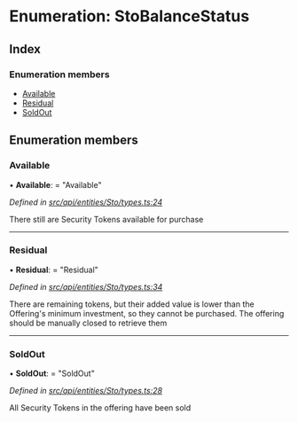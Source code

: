 # Enumeration: StoBalanceStatus

## Index

### Enumeration members

* [Available](stobalancestatus.md#available)
* [Residual](stobalancestatus.md#residual)
* [SoldOut](stobalancestatus.md#soldout)

## Enumeration members

###  Available

• **Available**: = "Available"

*Defined in [src/api/entities/Sto/types.ts:24](https://github.com/PolymathNetwork/polymesh-sdk/blob/108d588b/src/api/entities/Sto/types.ts#L24)*

There still are Security Tokens available for purchase

___

###  Residual

• **Residual**: = "Residual"

*Defined in [src/api/entities/Sto/types.ts:34](https://github.com/PolymathNetwork/polymesh-sdk/blob/108d588b/src/api/entities/Sto/types.ts#L34)*

There are remaining tokens, but their added value is lower than the Offering's
  minimum investment, so they cannot be purchased. The offering should be manually closed
  to retrieve them

___

###  SoldOut

• **SoldOut**: = "SoldOut"

*Defined in [src/api/entities/Sto/types.ts:28](https://github.com/PolymathNetwork/polymesh-sdk/blob/108d588b/src/api/entities/Sto/types.ts#L28)*

All Security Tokens in the offering have been sold
